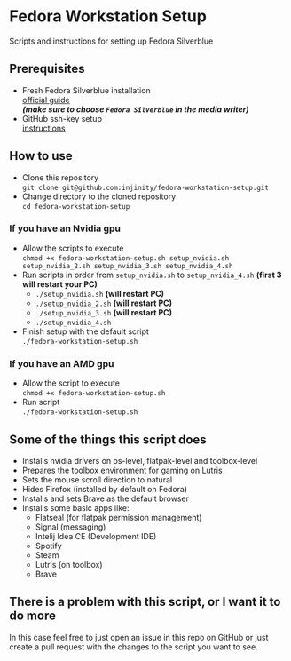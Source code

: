 # Fedora Workstation Setup
Scripts and instructions for setting up Fedora Silverblue

## Prerequisites

- Fresh Fedora Silverblue installation  
[official guide](https://docs.fedoraproject.org/en-US/fedora/latest/preparing-boot-media/#_fedora_media_writer)  
***(make sure to choose `Fedora Silverblue` in the media writer)***
- GitHub ssh-key setup  
[instructions](https://github.com/injinity/instructions/blob/main/gtihub_ssh_auth/README.md)

## How to use

- Clone this repository  
`git clone git@github.com:injinity/fedora-workstation-setup.git`
- Change directory to the cloned repository  
`cd fedora-workstation-setup`

### If you have an Nvidia gpu
- Allow the scripts to execute  
`chmod +x fedora-workstation-setup.sh setup_nvidia.sh setup_nvidia_2.sh setup_nvidia_3.sh setup_nvidia_4.sh`
- Run scripts in order from `setup_nvidia.sh` to `setup_nvidia_4.sh` **(first 3 will restart your PC)**  
    - `./setup_nvidia.sh` **(will restart PC)**
    - `./setup_nvidia_2.sh` **(will restart PC)**
    - `./setup_nvidia_3.sh` **(will restart PC)**
    - `./setup_nvidia_4.sh`
- Finish setup with the default script  
`./fedora-workstation-setup.sh`

### If you have an AMD gpu
- Allow the script to execute  
  `chmod +x fedora-workstation-setup.sh`
- Run script  
`./fedora-workstation-setup.sh`

## Some of the things this script does
- Installs nvidia drivers on os-level, flatpak-level and toolbox-level
- Prepares the toolbox environment for gaming on Lutris
- Sets the mouse scroll direction to natural
- Hides Firefox (installed by default on Fedora)
- Installs and sets Brave as the default browser
- Installs some basic apps like:
  - Flatseal (for flatpak permission management)
  - Signal (messaging)
  - Intelij Idea CE (Development IDE)
  - Spotify
  - Steam
  - Lutris (on toolbox)
  - Brave

## There is a problem with this script, or I want it to do more
In this case feel free to just open an issue in this repo on GitHub 
or just create a pull request with the changes to the script you want to see.